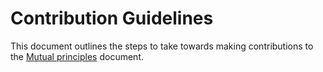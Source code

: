 # Contribution Guidelines

This document outlines the steps to take towards making contributions to the [Mutual principles](./PRINCIPLES.md) document.
